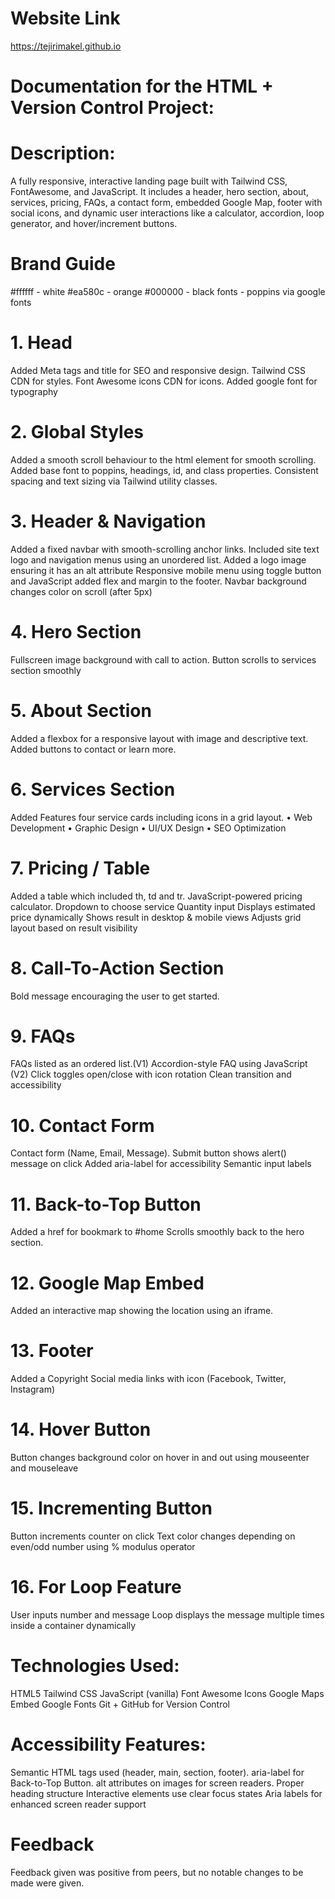 # Website Link
https://tejirimakel.github.io

# Documentation for the HTML + Version Control Project:

# Description:
A fully responsive, interactive landing page built with Tailwind CSS, FontAwesome, and JavaScript. It includes a header, hero section, about, services, pricing, FAQs, a contact form, embedded Google Map, footer with social icons, and dynamic user interactions like a calculator, accordion, loop generator, and hover/increment buttons.

# Brand Guide
#ffffff - white
#ea580c - orange
#000000 - black
fonts - poppins via google fonts

# 1. Head
Added Meta tags and title for SEO and responsive design.
Tailwind CSS CDN for styles.
Font Awesome icons CDN for icons.
Added google font for typography

# 2. Global Styles
Added a smooth scroll behaviour to the html element for smooth scrolling.
Added base font to poppins, headings, id, and class properties.
Consistent spacing and text sizing via Tailwind utility classes.

# 3. Header & Navigation
Added a fixed navbar with smooth-scrolling anchor links.
Included site text logo and navigation menus using an unordered list.
Added a logo image ensuring it has an alt attribute
Responsive mobile menu using toggle button and JavaScript
added flex and margin to the footer.
Navbar background changes color on scroll (after 5px)

# 4. Hero Section
Fullscreen image background with call to action.
Button scrolls to services section smoothly

# 5. About Section
Added a flexbox for a responsive layout with image and descriptive text.
Added buttons to contact or learn more.

# 6. Services Section
Added Features four service cards including icons in a grid layout. 
•	Web Development
•	Graphic Design
•	UI/UX Design
•	SEO Optimization

# 7. Pricing / Table
Added a table which included th, td and tr.
JavaScript-powered pricing calculator.
Dropdown to choose service
Quantity input
Displays estimated price dynamically
Shows result in desktop & mobile views
Adjusts grid layout based on result visibility

# 8. Call-To-Action Section
Bold message encouraging the user to get started.

# 9. FAQs
FAQs listed as an ordered list.(V1)
Accordion-style FAQ using JavaScript (V2)
Click toggles open/close with icon rotation
Clean transition and accessibility

# 10. Contact Form
Contact form (Name, Email, Message).
Submit button shows alert() message on click
Added aria-label for accessibility
Semantic input labels

# 11. Back-to-Top Button
Added a href for bookmark to #home
Scrolls smoothly back to the hero section.

# 12. Google Map Embed
Added an interactive map showing the location using an iframe.

# 13. Footer
Added a Copyright
Social media links with icon (Facebook, Twitter, Instagram)

# 14. Hover Button
Button changes background color on hover in and out using mouseenter and mouseleave

# 15. Incrementing Button
 Button increments counter on click
Text color changes depending on even/odd number using % modulus operator

# 16. For Loop Feature
User inputs number and message
Loop displays the message multiple times inside a container dynamically

# Technologies Used:
HTML5
Tailwind CSS
JavaScript (vanilla)
Font Awesome Icons
Google Maps Embed
Google Fonts
Git + GitHub for Version Control

# Accessibility Features:
Semantic HTML tags used (header, main, section, footer).
aria-label for Back-to-Top Button.
alt attributes on images for screen readers.
Proper heading structure
Interactive elements use clear focus states
Aria labels for enhanced screen reader support

# Feedback
Feedback given was positive from peers, but no notable changes to be made were given.